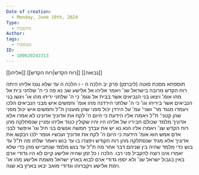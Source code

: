 ```yaml
---
Date of creation:
  - Monday, June 10th, 2024
Type:
  - מחשבות
Author: 
tags:
  - מעופפות
ID:
  - 100620242313
---
```



[[אליהו]]
[[רוח הקדש|רוח הקדש]]
[[נבואה]]

תוספתא מסכת סוטה (ליברמן) פרק יב הלכה ה - ו
הלכה ה
עד שלא נגנז אליהו היתה רוח הקדש מרובה בישראל שנ' ויאמר אליהו אל אלישע שב נא פה כי ה' שלחני בית אל מהו אומ' ויצאו בני הנביאים אשר בבית אל וגומ' כי ה' שלחני יריחו מהו או' ויגשו בני הנביאים אשר ביריחו וגו' כי ה' שלחני הירדנה מהו אומ' וחמשים איש מבני הנביאים הלכו ויעמדו מנגד מר' ושני' עמ' על הירדן יכול מפני שהן מועטין ת"ל וחמשים איש יכול מפני שהן קטני' ת"ל ויאמרו אליו הידעת כי היום ה' לקח את אדוניך אדונינו לא אמרו אלא אדוניך מלמד שכולם חביריו של אליהו היו והיו שקולין כנגד אליהו ומניין שנסתלקה מהן רוח הקדש שנ' ויאמרו אליו הנא נא יש את עבדך חמשה אנשים בני חיל וגו' איפשר לבני אדם אמש הוא אומ' הידעת כי היום ה' לקח את אדוניך ועכשיו אומר ילכו ויבקשו את אדוניך אלא מגיד שנסתלקה מהן רוח הקודש ויפצרו בו עד בוש ויאמר שלחו מה ת"ל עד בוש כדי מלמד שהיה בין שניהם דבר אחר מה ת"ל עד בוש מלמד שנתבייש מהן כדי שלא יאמרו אינו רוצה להקביל פני רבו. 
הלכה ו
כל זמן שהיה אלישע קיים לא היו גדודי ארם באין בגבול ישראל שנ' ולא יספו גדודי ארם לבוא בארץ ישראל משמת אלישע מהו או' וימת אלישע ויקברוהו וגדודי מואב יבאו בארץ בא שנה. 
